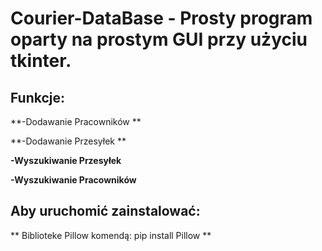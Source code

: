 # Courier-DataBase - Prosty program oparty na prostym GUI przy użyciu tkinter. 

## Funkcje: 

**-Dodawanie Pracowników **

**-Dodawanie Przesyłek **

**-Wyszukiwanie Przesyłek**

**-Wyszukiwanie Pracowników**


## Aby uruchomić zainstalować: 

** Biblioteke Pillow komendą: pip install Pillow **
